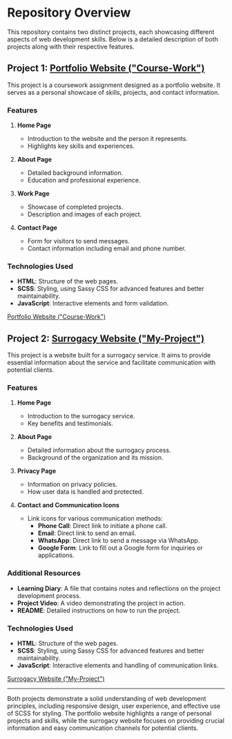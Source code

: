 # Repository Overview

This repository contains two distinct projects, each showcasing different aspects of web development skills. Below is a detailed description of both projects along with their respective features.

## Project 1: [Portfolio Website ("Course-Work")](./Course-Work/)

This project is a coursework assignment designed as a portfolio website. It serves as a personal showcase of skills, projects, and contact information.

### Features

1. **Home Page**
   - Introduction to the website and the person it represents.
   - Highlights key skills and experiences.

2. **About Page**
   - Detailed background information.
   - Education and professional experience.

3. **Work Page**
   - Showcase of completed projects.
   - Description and images of each project.

4. **Contact Page**
   - Form for visitors to send messages.
   - Contact information including email and phone number.

### Technologies Used

- **HTML**: Structure of the web pages.
- **SCSS**: Styling, using Sassy CSS for advanced features and better maintainability.
- **JavaScript**: Interactive elements and form validation.

[Portfolio Website ("Course-Work")](./Course-Work/)

## Project 2: [Surrogacy Website ("My-Project")](./My-Project/)

This project is a website built for a surrogacy service. It aims to provide essential information about the service and facilitate communication with potential clients.

### Features

1. **Home Page**
   - Introduction to the surrogacy service.
   - Key benefits and testimonials.

2. **About Page**
   - Detailed information about the surrogacy process.
   - Background of the organization and its mission.

3. **Privacy Page**
   - Information on privacy policies.
   - How user data is handled and protected.

4. **Contact and Communication Icons**
   - Link icons for various communication methods:
     - **Phone Call**: Direct link to initiate a phone call.
     - **Email**: Direct link to send an email.
     - **WhatsApp**: Direct link to send a message via WhatsApp.
     - **Google Form**: Link to fill out a Google form for inquiries or applications.

### Additional Resources

- **Learning Diary**: A file that contains notes and reflections on the project development process.
- **Project Video**: A video demonstrating the project in action.
- **README**: Detailed instructions on how to run the project.

### Technologies Used

- **HTML**: Structure of the web pages.
- **SCSS**: Styling, using Sassy CSS for advanced features and better maintainability.
- **JavaScript**: Interactive elements and handling of communication links.

[Surrogacy Website ("My-Project")](./My-Project/)

---

Both projects demonstrate a solid understanding of web development principles, including responsive design, user experience, and effective use of SCSS for styling. The portfolio website highlights a range of personal projects and skills, while the surrogacy website focuses on providing crucial information and easy communication channels for potential clients.
